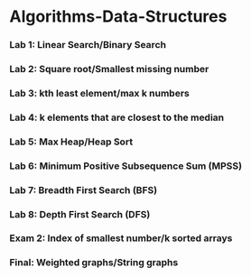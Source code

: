 # Algorithms-Data-Structures

### Lab 1: Linear Search/Binary Search
### Lab 2: Square root/Smallest missing number
### Lab 3: kth least element/max k numbers
### Lab 4: k elements that are closest to the median
### Lab 5: Max Heap/Heap Sort
### Lab 6: Minimum Positive Subsequence Sum (MPSS)
### Lab 7: Breadth First Search (BFS)
### Lab 8: Depth First Search (DFS)
### Exam 2: Index of smallest number/k sorted arrays
### Final: Weighted graphs/String graphs
